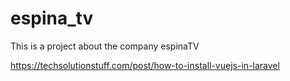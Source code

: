 # espina_tv
This is a project about the company espinaTV


https://techsolutionstuff.com/post/how-to-install-vuejs-in-laravel
